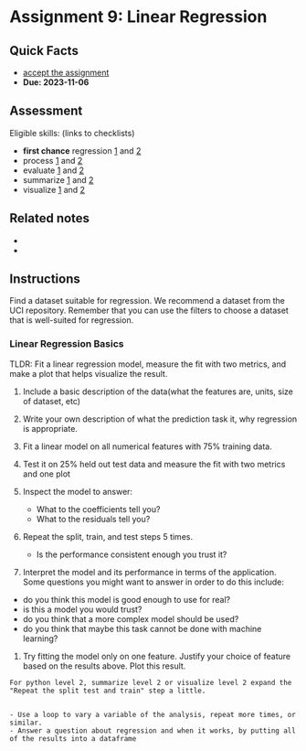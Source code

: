 # Assignment 9: Linear Regression

## Quick Facts
- [accept the assignment](https://classroom.github.com/a/HlXVb4Ll)
- __Due: 2023-11-06__


## Assessment

Eligible skills: (links to checklists)


- **first chance** regression [1](https://rhodyprog4ds.github.io/BrownFall23/syllabus/achievements.html#regression-level1) and [2](https://rhodyprog4ds.github.io/BrownFall23/syllabus/achievements.html#regression-level2)
- process [1](https://rhodyprog4ds.github.io/BrownFall23/syllabus/achievements.html#process-level1) and [2](https://rhodyprog4ds.github.io/BrownFall23/syllabus/achievements.html#process-level2)
- evaluate [1](https://rhodyprog4ds.github.io/BrownFall23/syllabus/achievements.html#evaluate-level1) and [2](https://rhodyprog4ds.github.io/BrownFall23/syllabus/achievements.html#evaluate-level2)
- summarize [1](https://rhodyprog4ds.github.io/BrownFall23/syllabus/achievements.html#summarize-level1) and [2](https://rhodyprog4ds.github.io/BrownFall23/syllabus/achievements.html#summarize-level2)
- visualize [1](https://rhodyprog4ds.github.io/BrownFall23/syllabus/achievements.html#visualize-level1) and [2](https://rhodyprog4ds.github.io/BrownFall23/syllabus/achievements.html#visualize-level2)



## Related notes

- [](../notes/2023-03-28)
- [](../notes/2023-03-30)


## Instructions

Find a dataset suitable for regression. We recommend a dataset from the UCI repository. Remember that you can use the filters to choose a dataset that is well-suited for regression. 

### Linear Regression Basics

TLDR: Fit a linear regression model, measure the fit with two metrics, and make a plot that helps visualize the result.

1. Include a basic description of the data(what the features are, units, size of dataset, etc)
2. Write  your own description of what the prediction task it, why regression is appropriate.
3. Fit a linear model on all numerical features with 75% training data.
4. Test it on 25% held out test data and measure the fit with two metrics and one plot
5. Inspect the model to answer:

    - What to the coefficients tell you?
    - What to the residuals tell you?
6. Repeat the split, train, and test steps 5 times.

    - Is the performance consistent enough you trust it?
7. Interpret the model and its performance in terms of the application. Some questions you might want to answer in order to do this include:

  - do you think this model is good enough to use for real?
  - is this a model you would trust?
  - do you think that a more complex model should be used?
  - do you think that maybe this task cannot be done with machine learning?
1. Try fitting the model only on one feature. Justify your choice of feature based on the results above.  Plot this result.



```{hint}
For python level 2, summarize level 2 or visualize level 2 expand the "Repeat the split test and train" step a little.  


- Use a loop to vary a variable of the analysis, repeat more times, or similar. 
- Answer a question about regression and when it works, by putting all of the results into a dataframe
```